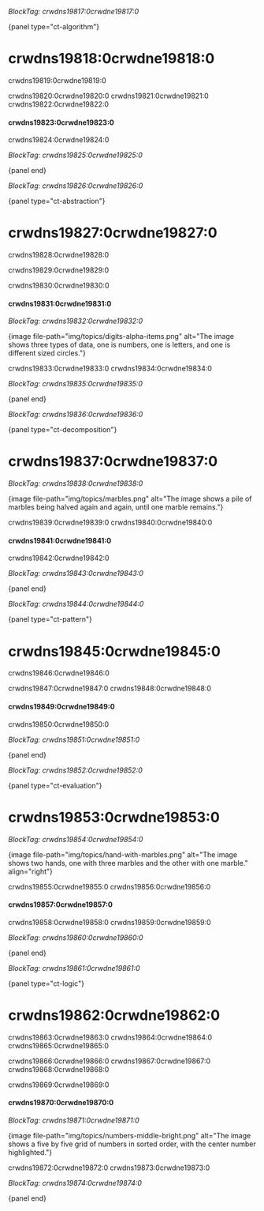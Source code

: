*BlockTag: crwdns19817:0crwdne19817:0*

{panel type="ct-algorithm"}

# crwdns19818:0crwdne19818:0

crwdns19819:0crwdne19819:0

crwdns19820:0crwdne19820:0 crwdns19821:0crwdne19821:0 crwdns19822:0crwdne19822:0

#### crwdns19823:0crwdne19823:0

crwdns19824:0crwdne19824:0

*BlockTag: crwdns19825:0crwdne19825:0*

{panel end}

*BlockTag: crwdns19826:0crwdne19826:0*

{panel type="ct-abstraction"}

# crwdns19827:0crwdne19827:0

crwdns19828:0crwdne19828:0

crwdns19829:0crwdne19829:0

crwdns19830:0crwdne19830:0

#### crwdns19831:0crwdne19831:0

*BlockTag: crwdns19832:0crwdne19832:0*

{image file-path="img/topics/digits-alpha-items.png" alt="The image shows three types of data, one is numbers, one is letters, and one is different sized circles."}

crwdns19833:0crwdne19833:0 crwdns19834:0crwdne19834:0

*BlockTag: crwdns19835:0crwdne19835:0*

{panel end}

*BlockTag: crwdns19836:0crwdne19836:0*

{panel type="ct-decomposition"}

# crwdns19837:0crwdne19837:0

*BlockTag: crwdns19838:0crwdne19838:0*

{image file-path="img/topics/marbles.png" alt="The image shows a pile of marbles being halved again and again, until one marble remains."}

crwdns19839:0crwdne19839:0 crwdns19840:0crwdne19840:0

#### crwdns19841:0crwdne19841:0

crwdns19842:0crwdne19842:0

*BlockTag: crwdns19843:0crwdne19843:0*

{panel end}

*BlockTag: crwdns19844:0crwdne19844:0*

{panel type="ct-pattern"}

# crwdns19845:0crwdne19845:0

crwdns19846:0crwdne19846:0

crwdns19847:0crwdne19847:0 crwdns19848:0crwdne19848:0

#### crwdns19849:0crwdne19849:0

crwdns19850:0crwdne19850:0

*BlockTag: crwdns19851:0crwdne19851:0*

{panel end}

*BlockTag: crwdns19852:0crwdne19852:0*

{panel type="ct-evaluation"}

# crwdns19853:0crwdne19853:0

*BlockTag: crwdns19854:0crwdne19854:0*

{image file-path="img/topics/hand-with-marbles.png" alt="The image shows two hands, one with three marbles and the other with one marble." align="right"}

crwdns19855:0crwdne19855:0 crwdns19856:0crwdne19856:0

#### crwdns19857:0crwdne19857:0

crwdns19858:0crwdne19858:0 crwdns19859:0crwdne19859:0

*BlockTag: crwdns19860:0crwdne19860:0*

{panel end}

*BlockTag: crwdns19861:0crwdne19861:0*

{panel type="ct-logic"}

# crwdns19862:0crwdne19862:0

crwdns19863:0crwdne19863:0 crwdns19864:0crwdne19864:0 crwdns19865:0crwdne19865:0

crwdns19866:0crwdne19866:0 crwdns19867:0crwdne19867:0 crwdns19868:0crwdne19868:0

crwdns19869:0crwdne19869:0

#### crwdns19870:0crwdne19870:0

*BlockTag: crwdns19871:0crwdne19871:0*

{image file-path="img/topics/numbers-middle-bright.png" alt="The image shows a five by five grid of numbers in sorted order, with the center number highlighted."}

crwdns19872:0crwdne19872:0 crwdns19873:0crwdne19873:0

*BlockTag: crwdns19874:0crwdne19874:0*

{panel end}
